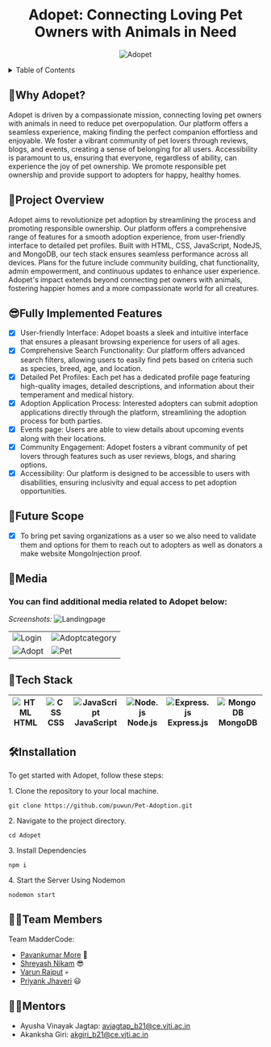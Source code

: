 <h1 align="center"><span style="blue">Adopet:</span> Connecting Loving Pet Owners with Animals in Need</h1>

<p align="center">
  <img src="https://github.com/puwun/Pet-Adoption/blob/main/logo_fill.png" alt="Adopet">
</p>

<details>
<summary>Table of Contents</summary>

- [💸Why Adopet?](#why-adopet) 
- [📝Project Overview](#project-overview) 
- [😎Fully Implemented Features](#fully-implemented-features) 
- [🔮Future Scope](#future-scope) 
- [🔗Media](#media) 
- [🤖Tech Stack](#tech-stack) 
- [🛠Installation](#installation) 
- [👨‍💻Team Members](#team-members) 
- [👨‍🏫Mentors](#mentors) 

</details>

## 💸Why Adopet?

Adopet is driven by a compassionate mission, connecting loving pet owners with animals in need to reduce pet overpopulation. Our platform offers a seamless experience, making finding the perfect companion effortless and enjoyable. We foster a vibrant community of pet lovers through reviews, blogs, and events, creating a sense of belonging for all users. Accessibility is paramount to us, ensuring that everyone, regardless of ability, can experience the joy of pet ownership. We promote responsible pet ownership and provide support to adopters for happy, healthy homes.


## 📝Project Overview

Adopet aims to revolutionize pet adoption by streamlining the process and promoting responsible ownership. Our platform offers a comprehensive range of features for a smooth adoption experience, from user-friendly interface to detailed pet profiles. Built with HTML, CSS, JavaScript, NodeJS, and MongoDB, our tech stack ensures seamless performance across all devices. Plans for the future include community building, chat functionality, admin empowerment, and continuous updates to enhance user experience. Adopet's impact extends beyond connecting pet owners with animals, fostering happier homes and a more compassionate world for all creatures.

## 😎Fully Implemented Features

- [x] User-friendly Interface: Adopet boasts a sleek and intuitive interface that ensures a pleasant browsing experience for users of all ages.
- [x] Comprehensive Search Functionality: Our platform offers advanced search filters, allowing users to easily find pets based on criteria such as species, breed, age, and location.
- [x] Detailed Pet Profiles: Each pet has a dedicated profile page featuring high-quality images, detailed descriptions, and information about their temperament and medical history.
- [x] Adoption Application Process: Interested adopters can submit adoption applications directly through the platform, streamlining the adoption process for both parties.
- [x] Events page: Users are able to view details about upcoming events along with their locations.
- [x] Community Engagement: Adopet fosters a vibrant community of pet lovers through features such as user reviews, blogs, and sharing options.
- [x] Accessibility: Our platform is designed to be accessible to users with disabilities, ensuring inclusivity and equal access to pet adoption opportunities.

## 🔮Future Scope

- [x] To bring pet saving organizations as a user so we also need to validate them and options for them to reach out to adopters as well as donators a make website MongoInjection proof.


## 🔗Media

### You can find additional media related to Adopet below:

*Screenshots:*
    <img src="https://github.com/puwun/Pet-Adoption/blob/main/landingpage.png" alt="Landingpage"/> 
<table>
  <tr>
    <td> <img src="https://github.com/puwun/Pet-Adoption/blob/main/loginpage.jpg" alt="Login"/> </td>
    <td> <img src="https://github.com/puwun/Pet-Adoption/blob/main/Adoptpage.jpg" alt="Adoptcategory" "/> </td>
  </tr>
  <tr>
    <td> <img src="https://github.com/puwun/Pet-Adoption/blob/main/catsadopt.jpg" alt="Adopt"/> </td>
    <td> <img src="https://github.com/puwun/Pet-Adoption/blob/main/petpage.jpg" alt="Pet"/> </td>
  </tr>
</table>


## 🤖Tech Stack

| ![HTML](https://img.icons8.com/color/36/000000/html-5--v1.png) <div> HTML </div> | ![CSS](https://img.icons8.com/color/36/000000/css3.png)<div> CSS </div>| ![JavaScript](https://img.icons8.com/color/36/000000/javascript--v1.png)<div> JavaScript </div> | ![Node.js](https://img.icons8.com/color/36/000000/nodejs.png) <div> Node.js </div> | ![Express.js](https://img.icons8.com/color/36/000000/express.png) <div>Express.js</div>  | ![MongoDB](https://img.icons8.com/color/36/000000/mongodb.png)<div> MongoDB </div> 
| --- | --- | --- | --- | --- | --- |


## 🛠Installation

To get started with Adopet, follow these steps:


<p>1. Clone the repository to your local machine.</p>

```
git clone https://github.com/puwun/Pet-Adoption.git
```

<p>2. Navigate to the project directory.</p>

```
cd Adopet
```

<p>3. Install Dependencies</p>

```
npm i
```

<p>4. Start the Server Using Nodemon</p>

```
nodemon start
```




## 👨‍💻Team Members

Team MadderCode:
- [Pavankumar More](https://github.com/puwun) 🗿
- [Shreyash Nikam](https://github.com/Shreyaaaash) 😎
- [Varun Rajput](https://github.com/varunrr17) 💀
- [Priyank Jhaveri](https://github.com/SuperJPcoder) 😃

## 👨‍🏫Mentors


- Ayusha Vinayak Jagtap: avjagtap_b21@ce.vjti.ac.in 
- Akanksha Giri: akgiri_b21@ce.vjti.ac.in
